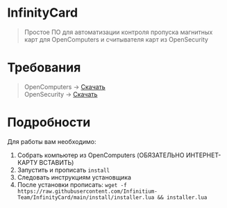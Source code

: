 # InfinityCard
> Простое ПО для автоматизации контроля пропуска магнитных карт для OpenComputers и считывателя карт из OpenSecurity

# Требования
> OpenComputers -> <a href="https://www.curseforge.com/minecraft/mc-mods/opencomputers/files?page=1&pageSize=20">Скачать</a><br/>
> OpenSecurity -> <a href="https://www.curseforge.com/minecraft/mc-mods/opensecurity/files?page=1&pageSize=20">Скачать</a>

# Подробности

Для работы вам необходимо:

1. Собрать компьютер из OpenComputers (ОБЯЗАТЕЛЬНО ИНТЕРНЕТ-КАРТУ ВСТАВИТЬ)
2. Запустить и прописать `install`
3. Следовать инструкциям установщика
4. После установки прописать: ```wget -f https://raw.githubusercontent.com/Infinitium-Team/InfinityCard/main/install/installer.lua && installer.lua```
